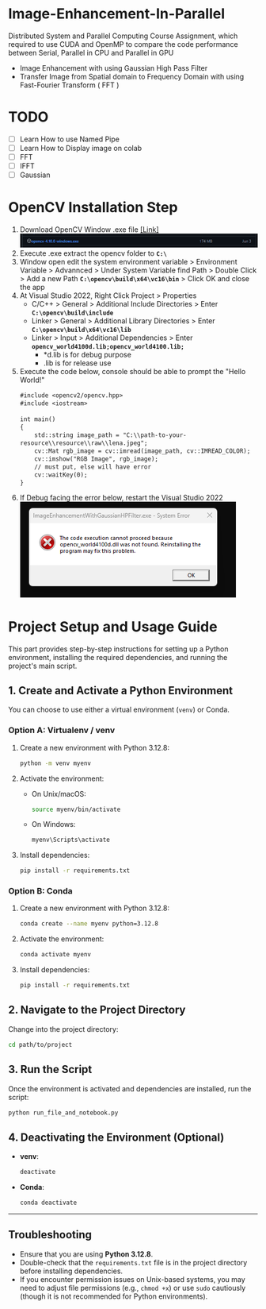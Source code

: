 # Image-Enhancement-In-Parallel
Distributed System and Parallel Computing Course Assignment, which required to use CUDA and OpenMP to compare the code performance between Serial, Parallel in CPU and Parallel in GPU

- Image Enhancement with using Gaussian High Pass Filter
- Transfer Image from Spatial domain to Frequency Domain with using Fast-Fourier Transform ( FFT ) 


# TODO
- [ ] Learn How to use Named Pipe
- [ ] Learn How to Display image on colab 
- [ ] FFT
- [ ] IFFT
- [ ] Gaussian

# OpenCV Installation Step 
1. Download OpenCV Window .exe file [[Link]](https://github.com/opencv/opencv/releases/tag/4.10.0)<br/>
    ![alt text](readmeImage/image.png)
2. Execute .exe extract the opencv folder to <code><b>C:\ </b></code>
3. Window open edit the system environment variable > Environment Variable > Advannced > Under System Variable find Path > Double Click > Add a new Path <code>**C:\opencv\build\x64\vc16\bin**</code> > Click OK and close the app
4. At Visual Studio 2022, Right Click Project > Properties 
    - C/C++ > General > Additional Include Directories > Enter <code>**C:\opencv\build\include**</code>
    - Linker > General > Additional Library Directories > Enter <code>**C:\opencv\build\x64\vc16\lib**</code>
    - Linker > Input > Additional Dependencies > Enter <code>**opencv_world4100d.lib;opencv_world4100.lib;**</code>
        - *d.lib is for debug purpose 
        - .lib is for release use 
5. Execute the code below, console should be able to prompt the "Hello World!"
    ```
    #include <opencv2/opencv.hpp>
    #include <iostream>

    int main()
    {
        std::string image_path = "C:\\path-to-your-resource\\resource\\raw\\lena.jpeg";
        cv::Mat rgb_image = cv::imread(image_path, cv::IMREAD_COLOR);
        cv::imshow("RGB Image", rgb_image);
        // must put, else will have error 
        cv::waitKey(0);
    }
    ```
6. If Debug facing the error below, restart the Visual Studio 2022 <br/>
    ![alt text](readmeImage/image-1.png)

# Project Setup and Usage Guide

This part provides step-by-step instructions for setting up a Python environment, installing the required dependencies, and running the project's main script.

## 1. Create and Activate a Python Environment

You can choose to use either a virtual environment (`venv`) or Conda.

### Option A: Virtualenv / venv

1. Create a new environment with Python 3.12.8:
   ```bash
   python -m venv myenv
   ```

2. Activate the environment:
   - On Unix/macOS:
     ```bash
     source myenv/bin/activate
     ```
   - On Windows:
     ```cmd
     myenv\Scripts\activate
     ```

3. Install dependencies:
   ```bash
   pip install -r requirements.txt
   ```

### Option B: Conda

1. Create a new environment with Python 3.12.8:
   ```bash
   conda create --name myenv python=3.12.8
   ```

2. Activate the environment:
   ```bash
   conda activate myenv
   ```

3. Install dependencies:
   ```bash
   pip install -r requirements.txt
   ```

## 2. Navigate to the Project Directory

Change into the project directory:
```bash
cd path/to/project
```

## 3. Run the Script

Once the environment is activated and dependencies are installed, run the script:
```bash
python run_file_and_notebook.py
```

## 4. Deactivating the Environment (Optional)

- **venv**:
  ```bash
  deactivate
  ```

- **Conda**:
  ```bash
  conda deactivate
  ```

---

## Troubleshooting

- Ensure that you are using **Python 3.12.8**.
- Double-check that the `requirements.txt` file is in the project directory before installing dependencies.
- If you encounter permission issues on Unix-based systems, you may need to adjust file permissions (e.g., `chmod +x`) or use `sudo` cautiously (though it is not recommended for Python environments).
